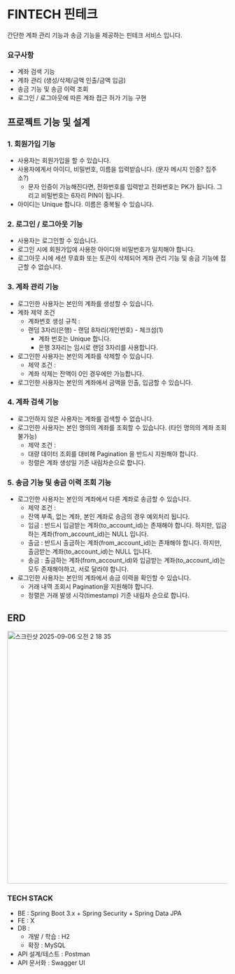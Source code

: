 # FINTECH 핀테크

간단한 계좌 관리 기능과 송금 기능을 제공하는 핀테크 서비스 입니다.

### 요구사항
- 계좌 검색 기능
- 계좌 관리 (생성/삭제/금액 인출/금액 입금)
- 송금 기능 및 송금 이력 조회
- 로그인 / 로그아웃에 따른 계좌 접근 허가 기능 구현

## 프로젝트 기능 및 설계
### 1. 회원가입 기능
- 사용자는 회원가입을 할 수 있습니다.
- 사용자에게서 아이디, 비밀번호, 이름을 입력받습니다. (문자 메시지 인증? 집주소?)
    - 문자 인증이 가능해진다면, 전화번호를 입력받고 전화번호는 PK가 됩니다. 그리고 비밀번호는 6자리 PIN이 됩니다.
- 아이디는 Unique 합니다. 이름은 중복될 수 있습니다.


### 2. 로그인 / 로그아웃 기능
- 사용자는 로그인할 수 있습니다.
- 로그인 시에 회원가입에 사용한 아이디와 비밀번호가 일치해야 합니다.
- 로그아웃 시에 세션 무효화 또는 토큰이 삭제되어 계좌 관리 기능 및 송금 기능에 접근할 수 없습니다.


### 3. 계좌 관리 기능
- 로그인한 사용자는 본인의 계좌를 생성할 수 있습니다.
- 계좌 제약 조건
    - 계좌번호 생성 규칙 :
    - 랜덤 3자리(은행) - 랜덤 8자리(개인번호) - 체크섬(1)
        - 계좌 번호는 Unique 합니다.
        - 은행 3자리는 임시로 랜덤 3자리를 사용합니다.
- 로그인한 사용자는 본인의 계좌를 삭제할 수 있습니다.
    - 제약 조건 :
    - 계좌 삭제는 잔액이 0인 경우에만 가능합니다.
- 로그인한 사용자는 본인의 계좌에서 금액을 인출, 입금할 수 있습니다.


### 4. 계좌 검색 기능
- 로그인하지 않은 사용자는 계좌를 검색할 수 없습니다.
- 로그인한 사용자는 본인 명의의 계좌를 조회할 수 있습니다. (타인 명의의 계좌 조회 불가능)
    - 제약 조건 :
    - 대량 데이터 조회를 대비해 Pagination 을 반드시 지원해야 합니다.
    - 정렬은 계좌 생성일 기준 내림차순으로 합니다.


### 5. 송금 기능 및 송금 이력 조회 기능
- 로그인한 사용자는 본인의 계좌에서 다른 계좌로 송금할 수 있습니다.
    - 제약 조건 :
    - 잔액 부족, 없는 계좌, 본인 계좌로 송금의 경우 예외처리 됩니다.
    - 입금 : 반드시 입금받는 계좌(to_account_id)는 존재해야 합니다. 하지만, 입금하는 계좌(from_account_id)는 NULL 입니다.
    - 출금 : 반드시 출금하는 계좌(from_account_id)는 존재해야 합니다. 하지만, 출금받는 계좌(to_account_id)는 NULL 입니다.
    - 송금 : 출금하는 계좌(from_account_id)와 입금받는 계좌(to_account_id)는 모두 존재해야하고, 서로 달라야 합니다.
- 로그인한 사용자는 본인의 계좌에서 송금 이력을 확인할 수 있습니다.
    - 거래 내역 조회시 Pagination을 지원해야 합니다.
    - 정렬은 거래 발생 시각(timestamp) 기준 내림차 순으로 합니다.


## ERD
<img width="629" height="577" alt="스크린샷 2025-09-06 오전 2 18 35" src="https://github.com/user-attachments/assets/5c67a5c0-650b-4414-9f25-f25f9cc74de4" />


### TECH STACK
- BE : Spring Boot 3.x + Spring Security + Spring Data JPA
- FE : X
- DB :
    - 개발 / 학습 : H2
    - 확장 : MySQL
- API 설계/테스트 : Postman
- API 문서화 : Swagger UI


